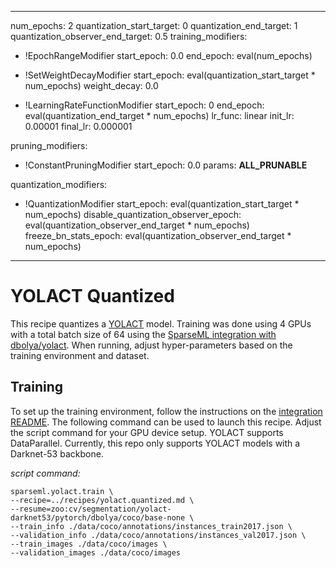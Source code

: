 <!--
Copyright (c) 2021 - present / Neuralmagic, Inc. All Rights Reserved.

Licensed under the Apache License, Version 2.0 (the "License");
you may not use this file except in compliance with the License.
You may obtain a copy of the License at

   http://www.apache.org/licenses/LICENSE-2.0

Unless required by applicable law or agreed to in writing,
software distributed under the License is distributed on an "AS IS" BASIS,
WITHOUT WARRANTIES OR CONDITIONS OF ANY KIND, either express or implied.
See the License for the specific language governing permissions and
limitations under the License.
-->

---
num_epochs: 2
quantization_start_target: 0
quantization_end_target: 1
quantization_observer_end_target: 0.5
training_modifiers:
  - !EpochRangeModifier
    start_epoch: 0.0
    end_epoch: eval(num_epochs)

  - !SetWeightDecayModifier
    start_epoch: eval(quantization_start_target * num_epochs)
    weight_decay: 0.0

  - !LearningRateFunctionModifier
    start_epoch: 0
    end_epoch: eval(quantization_end_target * num_epochs)
    lr_func: linear
    init_lr: 0.00001
    final_lr: 0.000001

pruning_modifiers:
  - !ConstantPruningModifier
    start_epoch: 0.0
    params: __ALL_PRUNABLE__

quantization_modifiers:
  - !QuantizationModifier
    start_epoch: eval(quantization_start_target * num_epochs)
    disable_quantization_observer_epoch: eval(quantization_observer_end_target * num_epochs)
    freeze_bn_stats_epoch: eval(quantization_observer_end_target * num_epochs)
---

# YOLACT Quantized

This recipe quantizes a [YOLACT](https://github.com/dbolya/yolact) model.
Training was done using 4 GPUs with a total batch size of 64 using the 
[SparseML integration with dbolya/yolact](../).
When running, adjust hyper-parameters based on the training environment and dataset.

## Training

To set up the training environment, follow the instructions on the [integration README](../README.md).
The following command can be used to launch this recipe. 
Adjust the script command for your GPU device setup.
YOLACT supports DataParallel. Currently, this repo only supports YOLACT models with a Darknet-53 backbone.

*script command:*

```
sparseml.yolact.train \
--recipe=../recipes/yolact.quantized.md \
--resume=zoo:cv/segmentation/yolact-darknet53/pytorch/dbolya/coco/base-none \
--train_info ./data/coco/annotations/instances_train2017.json \
--validation_info ./data/coco/annotations/instances_val2017.json \
--train_images ./data/coco/images \
--validation_images ./data/coco/images
```